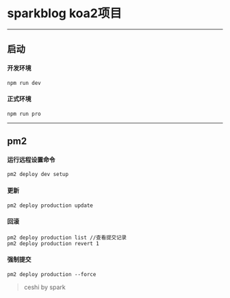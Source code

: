 # sparkblog koa2项目 

---

## 启动 

#### 开发环境
```
npm run dev
```

#### 正式环境
```
npm run pro
```

<!-- 
> ctx 上下文中包含request与response方法

**ctx.request与ctx.req的区别**

前者是koa2封装好的，后者是node原生的req
> ctx.response与ctx.res同理 -->
---
## pm2 

#### 运行远程设置命令
```
pm2 deploy dev setup
```

#### 更新

```
pm2 deploy production update
```

#### 回滚

```shell
pm2 deploy production list //查看提交记录
pm2 deploy production revert 1
```



#### 强制提交 

```
pm2 deploy production --force
```

> ceshi by spark
